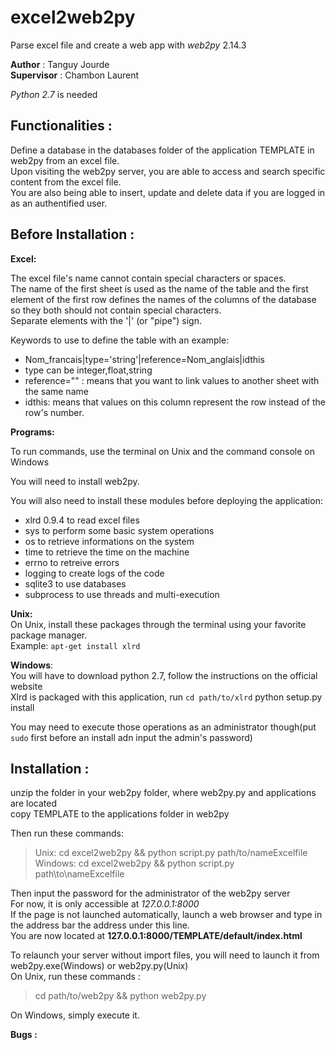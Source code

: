 # excel2web2py
Parse excel file and create a web app with _web2py_ 2.14.3

__Author__ : Tanguy Jourde  
__Supervisor__ : Chambon Laurent

_Python 2.7_ is needed

Functionalities :
----------------
Define a database in the databases folder of the application TEMPLATE in web2py from an excel file.  
Upon visiting the web2py server, you are able to access and search specific content from the excel file.  
You are also being able to insert, update and delete data if you are logged in as an authentified user.

Before Installation :
---------------------

__Excel:__

The excel file's name cannot contain special characters or spaces.  
The name of the first sheet is used as the name of the table and the first element of the first row defines the names of the columns of the database so they both should not contain special characters.  
Separate elements with the '|' (or "pipe") sign. 

Keywords to use to define the table with an example:
- Nom_francais|type='string'|reference=Nom_anglais|idthis
- type can be integer,float,string
- reference="" : means that you want to link values to another sheet with the same name
- idthis: means that values on this column represent the row instead of the row's number.

__Programs:__

To run commands, use the terminal on Unix and the command console on Windows  

You will need to install web2py.

You will also need to install these modules before deploying the application:
- xlrd 0.9.4 to read excel files
- sys to perform some basic system operations
- os to retrieve informations on the system
- time to retrieve the time on the machine
- errno to retreive errors
- logging to create logs of the code
- sqlite3 to use databases
- subprocess to use threads and multi-execution

__Unix:__   
On Unix, install these packages through the terminal using your favorite package manager.  
Example: `apt-get install xlrd`

__Windows__:  
You will have to download python 2.7, follow the instructions on the official website  
Xlrd is packaged with this application, run `cd path/to/xlrd`
python setup.py install

You may need to execute those operations as an administrator though(put `sudo` first before an install adn input the admin's password)

Installation :
--------------

unzip the folder in your web2py folder, where web2py.py and applications are located  
copy TEMPLATE to the applications folder in web2py

Then run these commands:
> Unix: cd excel2web2py && python script.py path/to/nameExcelfile  
Windows: cd excel2web2py && python script.py path\to\nameExcelfile

Then input the password for the administrator of the web2py server  
For now, it is only accessible at _127.0.0.1:8000_  
If the page is not launched automatically, launch a web browser and type in the address bar the address under this line.  
You are now located at __127.0.0.1:8000/TEMPLATE/default/index.html__

To relaunch your server without import files, you will need to launch it from web2py.exe(Windows) or web2py.py(Unix)  
On Unix, run these commands : 
> cd path/to/web2py && python web2py.py

On Windows, simply execute it.

__Bugs :__

